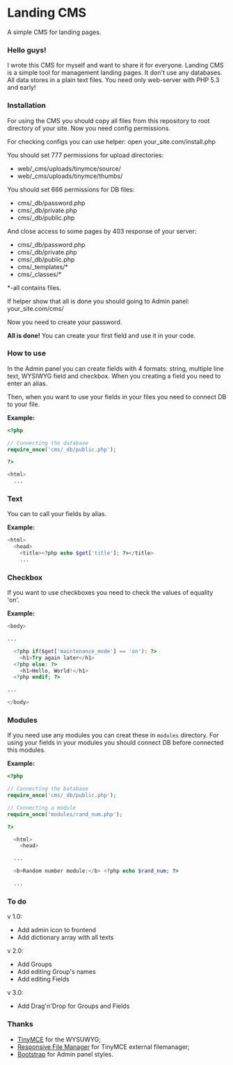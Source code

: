 # Landing CMS
A simple CMS for landing pages.

### Hello guys!
I wrote this CMS for myself and want to share it for everyone.
Landing CMS is a simple tool for management landing pages. It don't use any databases. All data stores in a plain text files. You need only web-server with PHP 5.3 and early!

### Installation
For using the CMS you should copy all files from this repository to root directory of your site. Now you need config permissions.

For checking configs you can use helper: open your_site.com/install.php

You should set 777 permissions for upload directories:
- web/_cms/uploads/tinymce/source/
- web/_cms/uploads/tinymce/thumbs/

You should set 666 permissions for DB files:
- cms/_db/password.php
- cms/_db/private.php
- cms/_db/public.php

And close access to some pages by 403 response of your server:
- cms/_db/password.php
- cms/_db/private.php
- cms/_db/public.php
- cms/_templates/*
- cms/_classes/*

*-all contains files.

If helper show that all is done you should going to Admin panel: your_site.com/cms/

Now you need to create your password.

**All is done!** You can create your first field and use it in your code.

### How to use
In the Admin panel you can create fields with 4 formats: string, multiple line text, WYSIWYG field and checkbox. When you creating a field you need to enter an alias.

Then, when you want to use your fields in your files you need to connect DB to your file.

**Example:**
```php
<?php

// Connecting the database
require_once('cms/_db/public.php');

?>

<html>
  ...
```
### Text
You can to call your fields by alias.

**Example:**
```php
<html>
  <head>
    <title><?php echo $get['title']; ?></title>
    ...
```
### Checkbox
If you want to use checkboxes you need to check the values of equality 'on'.

**Example:**
```php
<body>

...

  <?php if($get['maintenance_mode'] == 'on'): ?>
    <h1>Try again later</h1>
  <?php else: ?>
    <h1>Hello, World!</h1>
  <?php endif; ?>

...

</body>
```
### Modules
If you need use any modules you can creat these in `modules` directory. For using your fields in your modules you should connect DB before connected this modules.

**Example:**
```php
<?php

// Connecting the batabase
require_once('cms/_db/public.php');

// Connecting a module
require_once('modules/rand_num.php');

?>

  <html>
    <head>

  ...

  <b>Random number module:</b> <?php echo $rand_num; ?>

  ...
```

### To do
v 1.0:
- Add admin icon to frontend
- Add dictionary array with all texts

v 2.0:
- Add Groups
- Add editing Group's names
- Add editing Fields

v 3.0:
- Add Drag'n'Drop for Groups and Fields



### Thanks
- [TinyMCE](https://github.com/tinymce/tinymce) for the WYSUWYG;
- [Responsive File Manager](http://www.responsivefilemanager.com/) for TinyMCE external filemanager;
- [Bootstrap](https://github.com/twbs/bootstrap) for Admin panel styles.
